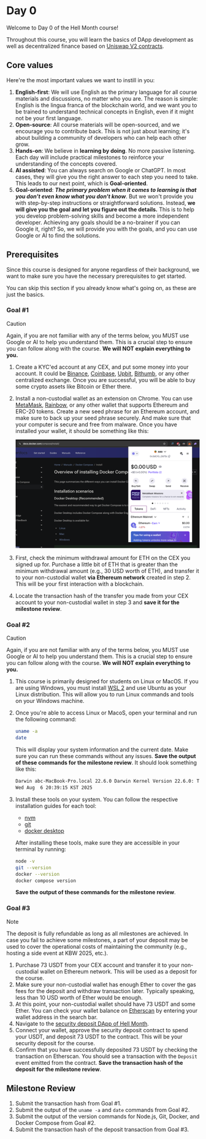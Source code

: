 # Day 0

Welcome to Day 0 of the Hell Month course!

Throughout this course, you will learn the basics of DApp development as well as decentralized finance based on [Uniswap V2 contracts](https://github.com/hell-month/v2-core).

## Core values

Here're the most important values we want to instill in you:

1. **English-first**: We will use English as the primary language for all course materials and discussions, no matter who you are. The reason is simple: English is the lingua franca of the blockchain world, and we want you to be trained to understand technical concepts in English, even if it might not be your first language.
1. **Open-source**: All course materials will be open-sourced, and we encourage you to contribute back. This is not just about learning; it's about building a community of developers who can help each other grow.
1. **Hands-on**: We believe in **learning by doing**. No more passive listening. Each day will include practical milestones to reinforce your understanding of the concepts covered.
1. **AI assisted**: You can always search on Google or ChatGPT. In most cases, they will give you the right answer to each step you need to take. This leads to our next point, which is **Goal-oriented**.
1. **Goal-oriented**: **_The primary problem when it comes to learning is that you don't even know what you don't know_**. But we won't provide you with step-by-step instructions or straightforward solutions. Instead, **we will give you the goal and let you figure out the details.** This is to help you develop problem-solving skills and become a more independent developer. Achieving any goals should be a no-brainer if you can Google it, right? So, we will provide you with the goals, and you can use Google or AI to find the solutions.

## Prerequisites

Since this course is designed for anyone regardless of their background, we want to make sure you have the necessary prerequisites to get started.

You can skip this section if you already know what's going on, as these are just the basics.

### Goal #1

> [!CAUTION]
> Again, if you are not familiar with any of the terms below, you MUST use Google or AI to help you understand them. This is a crucial step to ensure you can follow along with the course. **We will NOT explain everything to you.**

1. Create a KYC'ed account at any CEX, and put some money into your account. It could be [Binance](https://binance.com), [Coinbase](https://coinbase.com/), [Upbit](https://upbit.com/), [Bithumb](https://www.bithumb.com/react/), or any other centralized exchange. Once you are successful, you will be able to buy some crypto assets like Bitcoin or Ether there.
1. Install a non-custodial wallet as an extension on Chrome. You can use [MetaMask](https://metamask.io/), [Rainbow](https://rainbow.me/), or any other wallet that supports Ethereum and ERC-20 tokens. Create a new seed phrase for an Ethereum account, and make sure to back up your seed phrase securely. And make sure that your computer is secure and free from malware. Once you have installed your wallet, it should be something like this:

   ![MetaMask](./metamask-installation.png)

1. First, check the minimum withdrawal amount for ETH on the CEX you signed up for. Purchase a little bit of ETH that is greater than the minimum withdrawal amount (e.g., 30 USD worth of ETH), and transfer it to your non-custodial wallet **via Ethereum network** created in step 2. This will be your first interaction with a blockchain.
1. Locate the transaction hash of the transfer you made from your CEX account to your non-custodial wallet in step 3 and **save it for the milestone review**.

### Goal #2

> [!CAUTION]
> Again, if you are not familiar with any of the terms below, you MUST use Google or AI to help you understand them. This is a crucial step to ensure you can follow along with the course. **We will NOT explain everything to you.**

1. This course is primarily designed for students on Linux or MacOS. If you are using Windows, you must install [WSL 2](https://docs.microsoft.com/en-us/windows/wsl/install) and use Ubuntu as your Linux distribution. This will allow you to run Linux commands and tools on your Windows machine.
1. Once you're able to access Linux or MacoS, open your terminal and run the following command:

   ```bash
   uname -a
   date
   ```

   This will display your system information and the current date. Make sure you can run these commands without any issues. **Save the output of these commands for the milestone review**. It should look something like this:

   ```bash
   Darwin abc-MacBook-Pro.local 22.6.0 Darwin Kernel Version 22.6.0: Tue Nov  7 21:42:24 PST 2023; root:xnu-8796.141.3.702.9~2/RELEASE_ARM64_T6020 arm64
   Wed Aug  6 20:39:15 KST 2025
   ```

1. Install these tools on your system. You can follow the respective installation guides for each tool:

   - [nvm](https://github.com/nvm-sh/nvm)
   - [git](https://github.com/git-guides/install-git)
   - [docker desktop](https://docs.docker.com/get-docker/)

   After installing these tools, make sure they are accessible in your terminal by running:

   ```bash
   node -v
   git --version
   docker --version
   docker compose version
   ```

   **Save the output of these commands for the milestone review**.

### Goal #3

> [!NOTE]
> The deposit is fully refundable as long as all milestones are achieved. In case you fail to achieve some milestones, a part of your deposit may be used to cover the operational costs of maintaining the community (e.g., hosting a side event at KBW 2025, etc.).

1. Purchase 73 USDT from your CEX account and transfer it to your non-custodial wallet on Ethereum network. This will be used as a deposit for the course.
1. Make sure your non-custodial wallet has enough Ether to cover the gas fees for the deposit and withdraw transaction later. Typically speaking, less than 10 USD worth of Ether would be enough.
1. At this point, your non-custodial wallet should have 73 USDT and some Ether. You can check your wallet balance on [Etherscan](https://etherscan.io/) by entering your wallet address in the search bar.
1. Navigate to the [security deposit DApp of Hell Month](https://deposit.hellmonth.org/).
1. Connect your wallet, approve the security deposit contract to spend your USDT, and deposit 73 USDT to the contract. This will be your security deposit for the course.
1. Confirm that you have successfully deposited 73 USDT by checking the transaction on Etherscan. You should see a transaction with the `Deposit` event emitted from the contract. **Save the transaction hash of the deposit for the milestone review**.

## Milestone Review

1. Submit the transaction hash from Goal #1.
1. Submit the output of the `uname -a` and `date` commands from Goal #2.
1. Submit the output of the version commands for Node.js, Git, Docker, and Docker Compose from Goal #2.
1. Submit the transaction hash of the deposit transaction from Goal #3.
